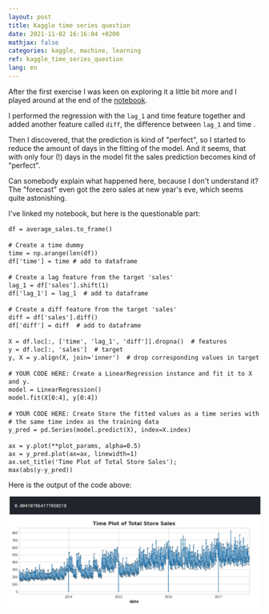 ```yaml
---
layout: post
title: Kaggle time series question
date: 2021-11-02 16:16:04 +0200
mathjax: false
categories: kaggle, machine, learning
ref: kaggle_time_series_question
lang: en
---
```


After the first exercise I was keen on exploring it a little bit more and I
played around at the end of the
[notebook](https://www.kaggle.com/grzegorzlippe/exercise-linear-regression-with-time-series).

I performed the regression with the ```lag_1``` and time feature together and added
another feature called ```diff```, the difference between ```lag_1``` and time .

Then I discovered, that the prediction is kind of "perfect", so I started to
reduce the amount of days in the fitting of the model. And it seems, that with
only four (!) days in the model fit the sales prediction becomes kind of
"perfect".

Can somebody explain what happened here, because I don't understand it? The
"forecast" even got the zero sales at new year's eve, which seems quite
astonishing.

I've linked my notebook, but here is the questionable part:


    df = average_sales.to_frame()
    
    # Create a time dummy
    time = np.arange(len(df))
    df['time'] = time # add to dataframe
    
    # Create a lag feature from the target 'sales'
    lag_1 = df['sales'].shift(1)
    df['lag_1'] = lag_1  # add to dataframe
    
    # Create a diff feature from the target 'sales'
    diff = df['sales'].diff()
    df['diff'] = diff  # add to dataframe
    
    X = df.loc[:, ['time', 'lag_1', 'diff']].dropna()  # features
    y = df.loc[:, 'sales']  # target
    y, X = y.align(X, join='inner')  # drop corresponding values in target
    
    # YOUR CODE HERE: Create a LinearRegression instance and fit it to X and y.
    model = LinearRegression()
    model.fit(X[0:4], y[0:4])
    
    # YOUR CODE HERE: Create Store the fitted values as a time series with
    # the same time index as the training data
    y_pred = pd.Series(model.predict(X), index=X.index)
    
    ax = y.plot(**plot_params, alpha=0.5)
    ax = y_pred.plot(ax=ax, linewidth=1)
    ax.set_title('Time Plot of Total Store Sales');
    max(abs(y-y_pred))
    
Here is the output of the code above:

![Perfectly fitting time series](/assets/images/kaggle-time-series-exersice-1-fit.png)
